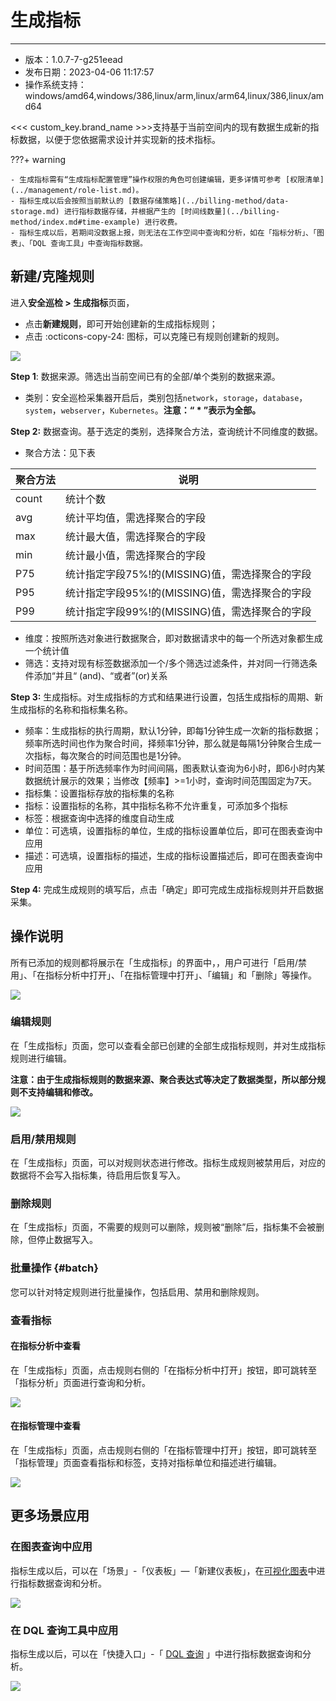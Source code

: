 # 生成指标
---
- 版本：1.0.7-7-g251eead
- 发布日期：2023-04-06 11:17:57
- 操作系统支持：windows/amd64,windows/386,linux/arm,linux/arm64,linux/386,linux/amd64


<<< custom_key.brand_name >>>支持基于当前空间内的现有数据生成新的指标数据，以便于您依据需求设计并实现新的技术指标。

???+ warning 

    - 生成指标需有“生成指标配置管理”操作权限的角色可创建编辑，更多详情可参考 [权限清单](../management/role-list.md)。
    - 指标生成以后会按照当前默认的 [数据存储策略](../billing-method/data-storage.md) 进行指标数据存储，并根据产生的 [时间线数量](../billing-method/index.md#time-example) 进行收费。
    - 指标生成以后，若期间没数据上报，则无法在工作空间中查询和分析，如在「指标分析」、「图表」、「DQL 查询工具」中查询指标数据。	

## 新建/克隆规则

进入**安全巡检 > 生成指标**页面，

- 点击**新建规则**，即可开始创建新的生成指标规则；
- 点击 :octicons-copy-24: 图标，可以克隆已有规则创建新的规则。

![](img/5.scheck_metrics_1.png)

**Step 1**: 数据来源。筛选出当前空间已有的全部/单个类别的数据来源。

- 类别：安全巡检采集器开启后，类别包括`network`，`storage`，`database`，`system`，`webserver`，`Kubernetes`。**注意：“ * ”表示为全部。**

**Step 2:** 数据查询。基于选定的类别，选择聚合方法，查询统计不同维度的数据。

-  聚合方法：见下表

| 聚合方法 | 说明 |
| --- | --- |
| count | 统计个数 |
| avg | 统计平均值，需选择聚合的字段 |
| max | 统计最大值，需选择聚合的字段 |
| min | 统计最小值，需选择聚合的字段 |
| P75 | 统计指定字段75%!的(MISSING)值，需选择聚合的字段 |
| P95 | 统计指定字段95%!的(MISSING)值，需选择聚合的字段 |
| P99 | 统计指定字段99%!的(MISSING)值，需选择聚合的字段 |

- 维度：按照所选对象进行数据聚合，即对数据请求中的每一个所选对象都生成一个统计值
- 筛选：支持对现有标签数据添加一个/多个筛选过滤条件，并对同一行筛选条件添加“并且“ (and)、“或者”(or)关系

**Step 3:** 生成指标。对生成指标的方式和结果进行设置，包括生成指标的周期、新生成指标的名称和指标集名称。

- 频率：生成指标的执行周期，默认1分钟，即每1分钟生成一次新的指标数据；频率所选时间也作为聚合时间，择频率1分钟，那么就是每隔1分钟聚合生成一次指标，每次聚合的时间范围也是1分钟。
- 时间范围：基于所选频率作为时间间隔，图表默认查询为6小时，即6小时内某数据统计展示的效果；当修改【频率】>=1小时，查询时间范围固定为7天。
- 指标集：设置指标存放的指标集的名称
- 指标：设置指标的名称，其中指标名称不允许重复，可添加多个指标
- 标签：根据查询中选择的维度自动生成
- 单位：可选填，设置指标的单位，生成的指标设置单位后，即可在图表查询中应用
- 描述：可选填，设置指标的描述，生成的指标设置描述后，即可在图表查询中应用

**Step 4:** 完成生成规则的填写后，点击「确定」即可完成生成指标规则并开启数据采集。

## 操作说明

所有已添加的规则都将展示在「生成指标」的界面中，，用户可进行「启用/禁用」、「在指标分析中打开」、「在指标管理中打开」、「编辑」和「删除」等操作。

![](img/5.scheck_metrics_2.png)

### 编辑规则

在「生成指标」页面，您可以查看全部已创建的全部生成指标规则，并对生成指标规则进行编辑。

**注意：由于生成指标规则的数据来源、聚合表达式等决定了数据类型，所以部分规则不支持编辑和修改。**

![](img/5.scheck_metrics_3.png)

### 启用/禁用规则

在「生成指标」页面，可以对规则状态进行修改。指标生成规则被禁用后，对应的数据将不会写入指标集，待启用后恢复写入。

### 删除规则

在「生成指标」页面，不需要的规则可以删除，规则被“删除”后，指标集不会被删除，但停止数据写入。

### 批量操作 {#batch}

您可以针对特定规则进行批量操作，包括启用、禁用和删除规则。

### 查看指标

#### 在指标分析中查看

在「生成指标」页面，点击规则右侧的「在指标分析中打开」按钮，即可跳转至「指标分析」页面进行查询和分析。

![](img/5.scheck_metrics_4.png)

#### 在指标管理中查看

在「生成指标」页面，点击规则右侧的「在指标管理中打开」按钮，即可跳转至「指标管理」页面查看指标和标签，支持对指标单位和描述进行编辑。

![](img/5.scheck_metrics_5.png)

## 更多场景应用

### 在图表查询中应用

指标生成以后，可以在「场景」-「仪表板」—「新建仪表板」，在[可视化图表](../scene/visual-chart/chart-query.md)中进行指标数据查询和分析。

![](img/5.scheck_metrics_7.png)

### 在 DQL 查询工具中应用

指标生成以后，可以在「快捷入口」-「 [DQL 查询](../dql/query.md) 」中进行指标数据查询和分析。

![](img/5.scheck_metrics_6.png)